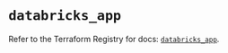 # `databricks_app`

Refer to the Terraform Registry for docs: [`databricks_app`](https://registry.terraform.io/providers/databricks/databricks/1.82.0/docs/resources/app).
